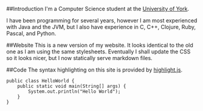 ##Introduction
I'm a Computer Science student at the [University of York](http://www.york.ac.uk/). 

I have been programming for several years, however I am most experienced with Java and the JVM, but I also have experience in C, C++, Clojure, Ruby, Pascal, and Python.


##Website
This is a new version of my website. It looks identical to the old one as I am using the same stylesheets.
Eventually I shall update the CSS so it looks nicer, but I now statically serve markdown files.

##Code
The syntax highlighting on this site is provided by [highlight.js](http://softwaremaniacs.org/soft/highlight/en/description/).

    public class HelloWorld {
        public static void main(String[] args) {
            System.out.println("Hello World");
        }
    }